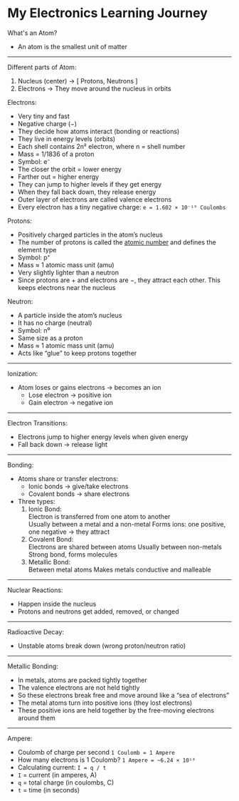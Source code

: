 <!-- markdownlint-disable -->

# My Electronics Learning Journey

What's an Atom?  
* An atom is the smallest unit of matter  
---
Different parts of Atom:  
1. Nucleus (center) -> [ Protons, Neutrons ]
2. Electrons -> They move around the nucleus in orbits

Electrons:  
* Very tiny and fast
* Negative charge (−)
* They decide how atoms interact (bonding or reactions)
* They live in energy levels (orbits)
* Each shell contains 2n² electron, where n = shell number
* Mass = 1/1836 of a proton
* Symbol: e⁻
* The closer the orbit = lower energy  
* Farther out = higher energy
* They can jump to higher levels if they get energy
* When they fall back down, they release energy
* Outer layer of electrons are called valence electrons
* Every electron has a tiny negative charge: `e = 1.602 × 10⁻¹⁹ Coulombs`


Protons:   
* Positively charged particles in the atom’s nucleus 
* The number of protons is called the <u>atomic number</u> and defines the element type
* Symbol: p⁺
* Mass ≈ 1 atomic mass unit (amu)
* Very slightly lighter than a neutron
* Since protons are + and electrons are −, they attract each other. This keeps electrons near the nucleus

Neutron:
* A particle inside the atom’s nucleus
* It has no charge (neutral)
* Symbol: n⁰
* Same size as a proton
* Mass ≈ 1 atomic mass unit (amu)
* Acts like “glue” to keep protons together
---
Ionization:
* Atom loses or gains electrons → becomes an ion
  * Lose electron → positive ion
  * Gain electron → negative ion
---
Electron Transitions:
* Electrons jump to higher energy levels when given energy
* Fall back down → release light
---
Bonding:
* Atoms share or transfer electrons:
  * Ionic bonds → give/take electrons
  * Covalent bonds → share electrons
* Three types:
  1. Ionic Bond:  
    Electron is transferred from one atom to another  
    Usually between a metal and a non-metal
    Forms ions: one positive, one negative → they attract
  2. Covalent Bond:  
    Electrons are shared between atoms
    Usually between non-metals
    Strong bond, forms molecules
  3. Metallic Bond:  
    Between metal atoms
    Makes metals conductive and malleable

---
Nuclear Reactions:
* Happen inside the nucleus
* Protons and neutrons get added, removed, or changed
---
Radioactive Decay:
* Unstable atoms break down (wrong proton/neutron ratio) 
---

Metallic Bonding:
* In metals, atoms are packed tightly together
* The valence electrons are not held tightly
* So these electrons break free and move around like a “sea of electrons”
* The metal atoms turn into positive ions (they lost electrons)
* These positive ions are held together by the free-moving electrons around them
---
Ampere:  
* Coulomb of charge per second `1 Coulomb = 1 Ampere`
* How many electrons is 1 Coulomb? `1 Ampere = ~6.24 × 10¹⁸`
* Calculating current: `I = q / t`
* `I` = current (in amperes, A)
* `q` = total charge (in coulombs, C)
* `t` = time (in seconds)
